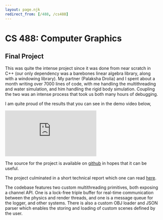 ```yaml
---
layout: page.njk
redirect_from: [/488, /cs488]
---
```


# CS 488: Computer Graphics

## Final Project

This was quite the intense project since it was done from near scratch in C++ (our only dependency was a barebones linear algebra library, along with a windowing library).
My partner (Palaksha Drolia) and I spent about a month writing over 7000 lines of code, 
with me handling the multithreading and water simulation, and him handling the rigid body simulation.
Coupling the two was an intense process that took us both many hours of debugging.

I am quite proud of the results that you can see in the demo video below,

<div class="video-container">
<iframe
    src="https://www.youtube.com/embed/6L5K9m5ZTMM?start=103&autoplay=1&mute=1&vq=hd2160"
    title="YouTube video player"
    frameborder="0"
    allow="autoplay; encrypted-media"
    allowfullscreen>
</iframe>
</div>

The source for the project is available on [github](https://github.com/aaqsr/cs488-project) in hopes that it can be useful.

The project culminated in a short technical report which one can read [here](./report.pdf).

The codebase features two custom multithreading primitives, both exposing a channel API.
One is a lock-free triple buffer for real-time communication between the physics and render threads, and one is a message queue for the logger, and other systems.
There is also a custom OBJ loader and JSON parser which enables the storing and loading of custom scenes defined by the user.
